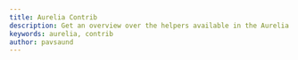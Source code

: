 ```yaml
---
title: Aurelia Contrib
description: Get an overview over the helpers available in the Aurelia Contrib package
keywords: aurelia, contrib
author: pavsaund
---
```

